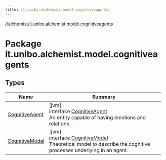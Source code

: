 ```yaml
---
title: it.unibo.alchemist.model.cognitiveagents
---
```

//[alchemist](../../index.html)/[it.unibo.alchemist.model.cognitiveagents](index.html)



# Package it.unibo.alchemist.model.cognitiveagents



## Types


| Name | Summary |
|---|---|
| [CognitiveAgent](-cognitive-agent/index.html) | [jvm]<br>interface [CognitiveAgent](-cognitive-agent/index.html)<br>An entity capable of having emotions and relations. |
| [CognitiveModel](-cognitive-model/index.html) | [jvm]<br>interface [CognitiveModel](-cognitive-model/index.html)<br>Theoretical model to describe the cognitive processes underlying in an agent. |

